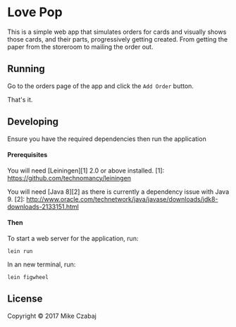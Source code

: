 # Love Pop

This is a simple web app that simulates orders for cards and visually shows those
cards, and their parts, progressively getting created. From getting the paper from
the storeroom to mailing the order out.

## Running

Go to the orders page of the app and click the `Add Order` button.

That's it.

## Developing
Ensure you have the required dependencies then run the application

#### Prerequisites

You will need [Leiningen][1] 2.0 or above installed.
[1]: https://github.com/technomancy/leiningen

You will need [Java 8][2] as there is currently a dependency issue with Java 9.
[2]: http://www.oracle.com/technetwork/java/javase/downloads/jdk8-downloads-2133151.html

#### Then

To start a web server for the application, run:

`lein run`

In an new terminal, run:

`lein figwheel`

## License

Copyright © 2017 Mike Czabaj
